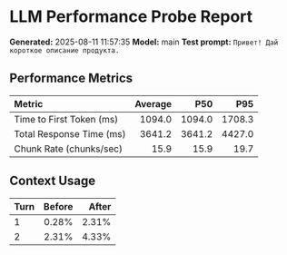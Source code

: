# LLM Performance Probe Report

**Generated:** 2025-08-11 11:57:35
**Model:** main
**Test prompt:** `Привет! Дай короткое описание продукта.`

## Performance Metrics

| Metric | Average | P50 | P95 |
|:---|---:|---:|---:|
| Time to First Token (ms) | 1094.0 | 1094.0 | 1708.3 |
| Total Response Time (ms) | 3641.2 | 3641.2 | 4427.0 |
| Chunk Rate (chunks/sec) | 15.9 | 15.9 | 19.7 |

## Context Usage

| Turn | Before | After |
|:---|---:|---:|
| 1 | 0.28% | 2.31% |
| 2 | 2.31% | 4.33% |
